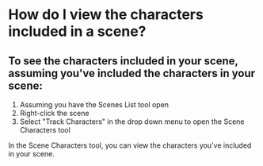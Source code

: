 # How do I view the characters included in a scene?


## To see the characters included in your scene, assuming you've included the characters in your scene:

1. Assuming you have the Scenes List tool open
2. Right-click the scene
3. Select "Track Characters" in the drop down menu to open the Scene Characters tool

In the Scene Characters tool, you can view the characters you've included in your scene. 